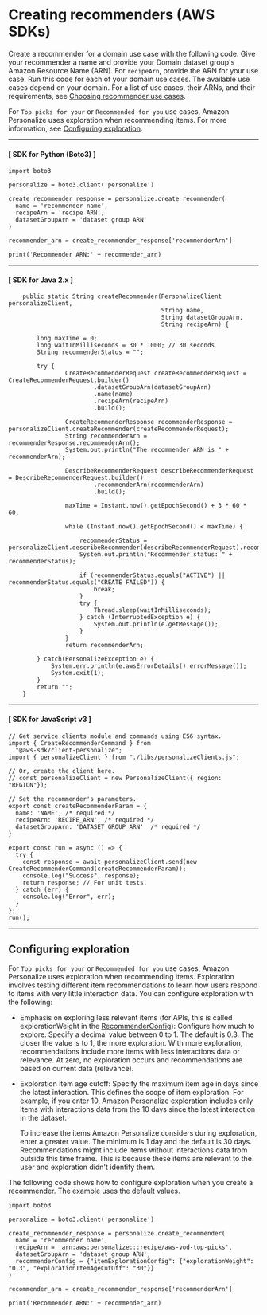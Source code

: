 # Creating recommenders \(AWS SDKs\)<a name="creating-recommenders-sdk"></a>

Create a recommender for a domain use case with the following code\. Give your recommender a name and provide your Domain dataset group's Amazon Resource Name \(ARN\)\. For `recipeArn`, provide the ARN for your use case\. Run this code for each of your domain use cases\. The available use cases depend on your domain\. For a list of use cases, their ARNs, and their requirements, see [Choosing recommender use cases](domain-use-cases.md)\. 

For `Top picks for your` or `Recommended for you` use cases, Amazon Personalize uses exploration when recommending items\. For more information, see [Configuring exploration](#domain-config-explore-sdk)\.

------
#### [ SDK for Python \(Boto3\) ]

```
import boto3

personalize = boto3.client('personalize')

create_recommender_response = personalize.create_recommender(
  name = 'recommender name',
  recipeArn = 'recipe ARN',
  datasetGroupArn = 'dataset group ARN'     
)

recommender_arn = create_recommender_response['recommenderArn']

print('Recommender ARN:' + recommender_arn)
```

------
#### [ SDK for Java 2\.x ]

```
    public static String createRecommender(PersonalizeClient personalizeClient,
                                           String name,
                                           String datasetGroupArn,
                                           String recipeArn) {

        long maxTime = 0;
        long waitInMilliseconds = 30 * 1000; // 30 seconds
        String recommenderStatus = "";

        try {
                CreateRecommenderRequest createRecommenderRequest = CreateRecommenderRequest.builder()
                        .datasetGroupArn(datasetGroupArn)
                        .name(name)
                        .recipeArn(recipeArn)
                        .build();

                CreateRecommenderResponse recommenderResponse = personalizeClient.createRecommender(createRecommenderRequest);
                String recommenderArn = recommenderResponse.recommenderArn();
                System.out.println("The recommender ARN is " + recommenderArn);

                DescribeRecommenderRequest describeRecommenderRequest = DescribeRecommenderRequest.builder()
                        .recommenderArn(recommenderArn)
                        .build();

                maxTime = Instant.now().getEpochSecond() + 3 * 60 * 60;

                while (Instant.now().getEpochSecond() < maxTime) {

                    recommenderStatus = personalizeClient.describeRecommender(describeRecommenderRequest).recommender().status();
                    System.out.println("Recommender status: " + recommenderStatus);

                    if (recommenderStatus.equals("ACTIVE") || recommenderStatus.equals("CREATE FAILED")) {
                        break;
                    }
                    try {
                        Thread.sleep(waitInMilliseconds);
                    } catch (InterruptedException e) {
                        System.out.println(e.getMessage());
                    }
                }
                return recommenderArn;

        } catch(PersonalizeException e) {
            System.err.println(e.awsErrorDetails().errorMessage());
            System.exit(1);
        }
        return "";
    }
```

------
#### [ SDK for JavaScript v3 ]

```
// Get service clients module and commands using ES6 syntax.
import { CreateRecommenderCommand } from
  "@aws-sdk/client-personalize";
import { personalizeClient } from "./libs/personalizeClients.js";

// Or, create the client here.
// const personalizeClient = new PersonalizeClient({ region: "REGION"});

// Set the recommender's parameters.
export const createRecommenderParam = {
  name: 'NAME', /* required */
  recipeArn: 'RECIPE_ARN', /* required */
  datasetGroupArn: 'DATASET_GROUP_ARN'  /* required */
}

export const run = async () => {
  try {
    const response = await personalizeClient.send(new CreateRecommenderCommand(createRecommenderParam));
    console.log("Success", response);
    return response; // For unit tests.
  } catch (err) {
    console.log("Error", err);
  }
};
run();
```

------

## Configuring exploration<a name="domain-config-explore-sdk"></a>

For `Top picks for your` or `Recommended for you` use cases, Amazon Personalize uses exploration when recommending items\. Exploration involves testing different item recommendations to learn how users respond to items with very little interaction data\. You can configure exploration with the following: 
+ Emphasis on exploring less relevant items \(for APIs, this is called explorationWeight in the [RecommenderConfig](API_RecommenderConfig.md)\): Configure how much to explore\. Specify a decimal value between 0 to 1\. The default is 0\.3\. The closer the value is to 1, the more exploration\. With more exploration, recommendations include more items with less interactions data or relevance\. At zero, no exploration occurs and recommendations are based on current data \(relevance\)\.
+ Exploration item age cutoff: Specify the maximum item age in days since the latest interaction\. This defines the scope of item exploration\. For example, if you enter 10, Amazon Personalize exploration includes only items with interactions data from the 10 days since the latest interaction in the dataset\.

  To increase the items Amazon Personalize considers during exploration, enter a greater value\. The minimum is 1 day and the default is 30 days\. Recommendations might include items without interactions data from outside this time frame\. This is because these items are relevant to the user and exploration didn't identify them\.

The following code shows how to configure exploration when you create a recommender\. The example uses the default values\.

```
import boto3

personalize = boto3.client('personalize')

create_recommender_response = personalize.create_recommender(
  name = 'recommender name',
  recipeArn = 'arn:aws:personalize:::recipe/aws-vod-top-picks',
  datasetGroupArn = 'dataset group ARN',
  recommenderConfig = {"itemExplorationConfig": {"explorationWeight": "0.3", "explorationItemAgeCutOff": "30"}}
)

recommender_arn = create_recommender_response['recommenderArn']

print('Recommender ARN:' + recommender_arn)
```